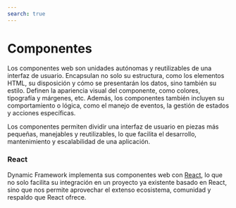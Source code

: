 ```yaml
---
search: true
---
```


# Componentes

Los componentes web son unidades autónomas y reutilizables de una interfaz de usuario. Encapsulan no solo su estructura, como los elementos HTML, su disposición y cómo se presentarán los datos, sino también su estilo.  Definen la apariencia visual del componente, como colores, tipografía y márgenes, etc. Además, los componentes también incluyen su comportamiento o lógica, como el manejo de eventos, la gestión de estados y acciones específicas.

Los componentes permiten dividir una interfaz de usuario en piezas más pequeñas, manejables y reutilizables, lo que facilita el desarrollo, mantenimiento y escalabilidad de una aplicación.

### React

Dynamic Framework implementa sus componentes web con [React](https://react.dev/), lo que no solo facilita su integración en un proyecto ya existente basado en React, sino que nos permite aprovechar el extenso ecosistema, comunidad y respaldo que React ofrece.
